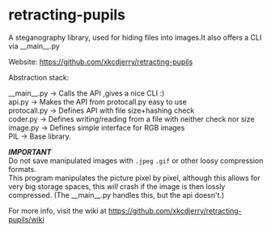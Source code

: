 # retracting-pupils
A steganography library, used for hiding files into images.It also offers a CLI via \_\_main\_\_.py

Website: https://github.com/xkcdjerry/retracting-pupils

Abstraction stack:  

\_\_main\_\_.py    -> Calls the API ,gives a nice CLI :)  
api.py             -> Makes the API from protocall.py easy to use  
protocall.py       -> Defines API with file size+hashing check  
coder.py           -> Defines writing/reading from a file with neither check nor size  
image.py           -> Defines simple interface for RGB images  
PIL                -> Base library.  

***IMPORTANT***  
Do not save manipulated images with `.jpeg` `.gif` or other loosy compression formats.  
This program manipulates the picture pixel by pixel, although this allows for very big storage spaces, this *will* crash if the image is then lossly compressed. (The \_\_main\_\_.py handles this, but the api doesn't.)   

For more info, visit the wiki at https://github.com/xkcdjerry/retracting-pupils/wiki 
